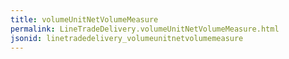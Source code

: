 ```yaml
---
title: volumeUnitNetVolumeMeasure
permalink: LineTradeDelivery.volumeUnitNetVolumeMeasure.html
jsonid: linetradedelivery_volumeunitnetvolumemeasure
---
```

